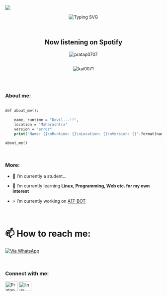 ![](https://github.com/pratap0707/pratap0707/blob/main/Github%20%20Banner.png)



<div align="center">
    <img
        src="https://readme-typing-svg.herokuapp.com?font=GlossAndBloom&size=30&duration=4997&color=993300&background=FF673200&center=true&vCenter=true&lines=Hello...!!;I+Am+Pratap...!!;Nice+to+meet+you...!!"
            alt="Typing SVG"
        /
        >
    </a>
</p>
</div>


<br>


</p>
<h2 align="center"> Now listening on Spotify
</h2>
<p align="center"> <img src="https://novatorem-mu-three.vercel.app/api/spotify" alt="pratap0707" /> </p>



<h2 align="center"></h2>
<h2 align="center"></h2>

<p align="center"> <img src="https://komarev.com/ghpvc/?username=kai0071&label=Profile%20views&color=0e75b6&style=flat" alt="kai0071" /> </p>

<p align="left"> <a href="https://twitter.com/" target="blank"><img src="https://img.shields.io/twitter/follow/?logo=twitter&style=for-the-badge" alt="" /></a> </p>

<br>


<h3 align="left">About me:</h3>
<p align="left">

```cmd
    
def about_me():
    
    name, runtime = "Devil...!!", 
    location = "Maharashtra"
    version = "error"
    print("Name: {}\nRuntime: {}\nLocation: {}\nVersion: {}".format(name, runtime, location, version))

about_me()

```

<br>
  
    
    
<h3 align="left">More:</h3>
<p align="left">

- 🌱 I’m currently a student...

- 🌱 I’m currently learning **Linux, Programming, Web etc. for my own interest**

- ⚡ I’m currently working on [A17-BOT](https://github.com/pratap0707/A17)
    

    <br>
    
# 📫 How to reach me:
[![Via WhatsApp](https://img.shields.io/badge/WhatsApp-25D366?style=for-the-badge&logo=whatsapp&logoColor=white)](https://wa.me/918010431346)  
   
<br>
    

<h3 align="left">Connect with me:</h3>
<p align="left">
<a href="https://instagram.com/pratapp_2714" target="blank"><img align="center" src="https://raw.githubusercontent.com/rahuldkjain/github-profile-readme-generator/master/src/images/icons/Social/instagram.svg" alt="Pratap_ahir" height="30" width="40" /></a>
<a href="https://www.youtube.com/c/linux soul" target="blank"><img align="center" src="https://raw.githubusercontent.com/rahuldkjain/github-profile-readme-generator/master/src/images/icons/Social/youtube.svg" alt="linux soul" height="30" width="40" /></a>
</p>




